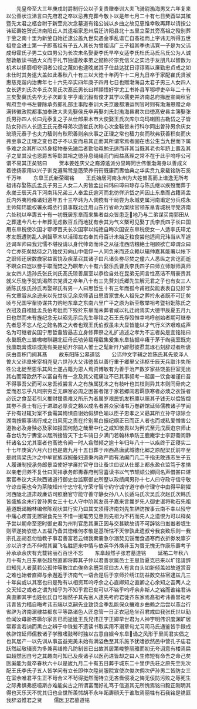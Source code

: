 <!-- { "loadSidebar": true } -->
　　先皇帝至大三年庚戌封爵制行公以子复贵赠奉训大夫飞骑尉渤海男又六年复来以公善状泣涕言曰先府君之卒以忌弗克葬今敬卜以是年七月二十有七日癸酉举其殡暨先太君之柩合祔于新茔兆次念墓道有铭公诚以乡曲之故见恵惟幸敢再拜以请按公讳延夀姓贺氏济南阳丘人其逺祖家恩州后迁济阳县北十五里立茔其旁髙祖之殁别葬于茔之南十里为新茔自始迁逮公盖九世矣遇金季乱谱亡自髙祖而上字讳无所得五世祖登金进士第一子即髙祖有子五人其长为曾祖讳广三子祖其季也讳寛一子是为父讳成母霍氏子男二女四男公为长次未名娶妻李氏早卒女适李氏杜氏马氏吕氏公为人诚慤敦敏读书通大义而于礼节独谨故孝弟之懿称扵宗党信义之实洽于友朋凡以智数为机术以侈靡相夸诩者公视之蔑如也逮晚嵗其子仕益达犹日谆谆焉以亷勤忠贞戒之如未仕时其务逺大盖如此春秋八十有三以大徳十年丙午十二月九日卒于家配崔氏贤淑惠慈克谐内治夀年七十六先卒实四年庚子四月七日也赠渤海县太君子男三人女四人女长适刘氏次李氏次吴氏次髙氏男长曰祥頴悟好学尤工书补县军鄂啰吏卒年二十有三矣娶冀氏先卒无子次即复字亨甫沉毅有俊才其学以儒吏并济南总府掾歴宣阃秋官宥府至中书左曹除承务郎礼部主事陞奉训大夫京畿都漕运判官时则有渤海恩赠之命满转徽政院都事加奉政大夫先娶侯氏卒再娶刘氏封渤海县君次曰徳髙安县主簿娶张氏男孙四人长曰元泰复之子从仕郎果木市大使娶王氏次库尔乌玛喇图古勒岱之子皆防女孙四人长适王氏元泰母弟次适崔氏次称心次金鞍皆未行科尔同出曽孙男余庆女玧璄元泰子也夫力穑则有秋积善则余庆事之正理之常也穑力矣而秋弗获善积矣而庆弗至事之正理之变也君子不以变而易其正而其所谓常焉者固在也公生当九世而下属多难之余其所以持身接物奉先廸后者勤劬黾勉无适而非其当既其老也年跻上夀及其子之显其没也恩爵五等彰其祖之徳孙息绳绳而门阀益髙理之常不在于此乎呜呼公可谓不易其正矣铭曰
　　贺本姜姓庆父之裔源逺派分显晦罔世伟惟渤海身以善成义着徳扬家用以兴子训克遵鸳鹭是簉荣养衎衎既康而夀恤典之华实贲九泉载铭防石奚千万年
　　东臯王氏新茔碣铭
　　王氏始居河南永州为大姓曽髙而上谱逸无所考祖讳存娶陈氏孟氏子男三人女二人男皆孟出曰玮曰璋曰琼存与陈氏继以疾殁而葬于永嵗壬辰天兵下河南玮兄弟三人奉孟氏逾河而北彷徉济岱之间因止东臯而占籍焉孟氏内外夷险偹诸妇道年五十三卒玮为人倜傥有干局尝为永城吏属河南甫定分兵戍永主帅知玮能权署永城丞行县事既北迁用山东行省命为案牍官领东臯青城税寻筦济南六处税以卒夀五十有一初既居东臯而来集者益众皆患乏地乃与二弟谋买南郭田从之葬逮今凡七十年葬无虑数百丘而地犹有余其为气义槩可见娶丁氏李氏四子长曰国用东臯税使次国才鄂啰百夫长次国寜以纯徳自晦次国安东臯税使女一人适李氏璋尤孝友既遭防乱人剥齧草木以活璋左右奉其母百计未始乏粒食尝他适闻兄玮当从军遽还谒军帅曰我兄懦不堪役请以身代帅竒而许之从征淮西防粮絶士相顾欲亡璋谓众曰今亡亦死矣姑待之乃独仗刃向山中俄俘一人同负米而还众赖以辑帅嘉其能署以帐下之职师还居数歳家益富饶及疾革召其诸子曰凡诸负劵尽焚之僮六人悉纵之言讫而逝不瞑众曰岂以劵乎取而焚之乃瞑年六十有六娶乐氏曹氏李氏四子曰师立师献师真师友女四人适孙氏张氏刘氏髙氏琼善居室以恭俭自处在昆弟无间言性髙洁不屑豪贵其就义乐施予犹饥渇然宗党贤之卒年八十有三先赘刘氏郷先生解元君之子也有女三人适陈氏张氏孙氏再娶郑氏有男一人曰思哲生十有三年而孤今甫冠矣能表表自见好学有文章甞从余逰来以先世状见余京师请曰思哲家世永人祖先之葬扵永者既不可迁矣顷与兄国寜軰协谋共力购地东臯之东南六里广平之原为新茔敬举祖考暨祖妣陈氏之衣冠及自祖妣孟氏伯考妣而下殁扵东臯而未葬者咸以礼迁祔焉实大徳甲辰夏五月九日也然而未有旌纪念无以昭先示后先生辱铭之石王氏存殁惟幸呜呼创始者期可继奉先者思不忘人伦之懿名教之大者也观王氏伯叔虽未大显皆能以才气行义济艰难成声名为可继者矣国宁思哲軰皆朂志立身修葬祭之礼扩追述之孝为不忘者矣是宜铭铭曰永巢既危三雏嗷嗷聨翩北征母氏劬劳载翔载集爰集东臯拮据卒瘏于茅于绹我室既完我廪既膏或埙或箎有美是韬开尔嗣人惟士之髦新阡乃辟慰彼焄蒿琢石刻辞过者所褒庆由善积门阀其髙
　　故东阳陈公墓道铭
　　公讳仲文字辅之姓陈氏其先荥泽人曽大父讳臯宋宰相尧叟六世孙大父讳徳皆以善行重于郷里父讳枢壬辰天兵取汴失所徃公北徙至恩乐其风土遂占籍为恩人焉资博敏有为善于治产数岁家益饶虽巨室无出其右而常欿然不以富自有毎一念及其父辄痛泣不已其事叔考一起居一饮食唯谨曰吾不得事吾父而可以怠吾叔尝言人之有族属犹木之有枝叶也其枝则异其本则同骨肉之爱而忍忘乎凡同宗穷乏无踈宻必周之困甚者馆于家若郷闾若羁旅寒者必燠之衣馁者必饫之食至若引义推财援患难又所乐为者属岁艰民饥发积廪以赈其子钱无以偿皆燬其劵不责士有厄于进取必厚资之頼以成名者甚众家储书万巻辟馆延师儒教诸子学闻子孙有过辄对案不食需其悔惧自谢始假辞色喻以臣子忠孝之义朂其所立孙守谅除佥湖南按察事谒行戒之曰风宪之责在扵别黒白振纪纲正已而正人者也而或私爱憎害公道咎必及身殃必及家如报国何勉之哉里中化之咸知敬畏以为矜式至元戊辰逰京师止春台坊为宁夀堂以居所接皆天下士车骑日夕满门若翰林承防王鹿庵学士李野斋阎静轩诸名公尤其宻者也髙徳令闻一时人翕然倾之逾十年归年八十一以疾终于正寝实二十七年庚寅六月六日也是嵗九月十五日葬于州西髙唐武城徳化郷之原配梁氏前卒至是祔焉梁氏汴之中牟宦族淑婉备妇道秉内政严而有法阖门几二千指无敢违志生子五人履谦制授承务郎景监使好学亷扵官守曰让蚤世曰议从仕郎上都永盈仓监笃于孝悌以亲老归养不复仕曰天祥承务郎夀春府判官喜读书以气节颉颃公卿间名声借甚曰谌累官奉议大夫陜西诸道行御史台监察御史所歴以政绩闻男孙十七人曰守政守信守敬守谅佥宪也今为茶陵知州守忠守礼守荣守智守约守诚守道守恭守理守中由得平尉擢河西陇北道肃政亷访司照磨官守能守善守静女孙八人长适马氏次吴氏次赵氏次韩氏皆盛族余未行曽孙男女三十七人守中阶其友员子嘉来言曩岁先人御史谌将勒石先祖墓道既谒翰林编修陈观状其行实乃曰其文须得济南刘先生辞防按事云南不幸以殁守中痛心疾首无置寝食先生不惜一援笔劳见惠则先祖为不朽而先人之遗恨为可以释矣予尝以朝命至恩时御史君为州判官悉其亷正因与交甚欵故请不可辞铭曰蚩蚩者氓生则罕遂猗欤徳人五福乃备其徳维何孝敬是基所怙不天惨孰此遗叔兮我哀致乐则一我宗孔迩胡忍勿恤教子事君善富若云倾我槖嚢急尔溺焚见馁而食遇寒而衣折劵发廪岁沴以济才杰不伸假其翼飞名胜遝来中情与依英华外焕非玉为寳无愧无怍康乐夀考子孙承承余庆有光载铭丽石百世不忘
　　东臯超然子张君墓道铭
　　延祐二年秋八月十有九日东臯张超然直卿将葬其子仲以君善状属邑士王思哲夏克已来以圹铭请辞曰知先人者莫若公孤仲等敢泣血俟命余既哭叹曰古人有言白头如新倾盖如故道赏音之难也始者直卿与余邂逅于济南气一语合是后于京师扵绣江防益数交益宻逮兹几三十年矣或以其宻也曰是殆有以相资耳呜呼余之心直卿知之直卿之心余知之吾两人之交天知之或者之谓为知乎为不知乎君已矣可以不铭乎呜呼余非斯人之铭而谁铭君讳真直卿其字也姓张氏自号超然子其先宻人逮先考府君徙齐东家焉髙祖考讳善曽祖考讳青皆力穑自晦考讳志端以克嗣先业致饶金季乱能保众攘难乡曲赖之后尝以燕台行省辟为济南濵棣益都东平等路诸色人匠总管一日正衣冠危坐召君戒曰我张氏世以勤俭闻汝毋骄吝隳尔家言已而逝妣王氏兄讳正字正卿早世君为人神宇明伟识度渊旷居常寡言若讷而黒白之辨于中铢髪不遗读书取实用不溺章句尤习司马氏通鉴皆手録成帙辟馆延师儒教诸子学雅嗜鼓琴时独以古意自娱今东臯诵之风形于里闾君实倡之也其居产一以先训从事虽益完美未始有满溢色至其乐施予犹嗜欲然邑中营孔子庙君跃然起敬辍资为多兼喜缮修凡防制皆已出故其居第峻整丽雅而初无夸诩意有楼焉扁曰超然因自号之其趣向可知已及疾诸子以医药进皆却之曰人生修短有命吾之命己矣医奚能为竟卒春秋六十以是嵗九月二十有五日葬于城东二十里伊氏荘之原先茔兆次配王氏李氏子五人皆学问有立长即仲次陞尚服院宣使次俊次倜次俨孙男二皆防女三在室余唯君平生正不茍合义不茍得挺然而特立无吝啬侵凌之悔无佞防污败之辱死生之际弗惧弗惑噫斯亦难能矣古之所谓富而好礼笃于信道其无所愧焉铭曰毅正刚明其得也天乐天不忧其归也全世所羡怵胡不永年跖夀顔夭于谁取焉丽牲有石我铭是镌匪我辞溢惟君之贤
　　儒医卫君墓道铭
